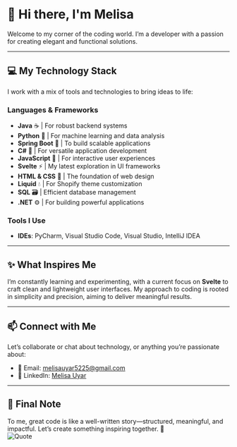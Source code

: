 # 🌸 Hi there, I'm Melisa  

Welcome to my corner of the coding world. I’m a developer with a passion for creating elegant and functional solutions.  

---

## 💻 My Technology Stack  
I work with a mix of tools and technologies to bring ideas to life:  

### Languages & Frameworks  
- **Java** ☕ | For robust backend systems  
- **Python** 🐍 | For machine learning and data analysis  
- **Spring Boot** 🌱 | To build scalable applications
- **C#** 💼 | For versatile application development  
- **JavaScript** 🌟 | For interactive user experiences  
- **Svelte** ⚡ | My latest exploration in UI frameworks  
- **HTML & CSS** 🎨 | The foundation of web design  
- **Liquid** 💧 | For Shopify theme customization  
- **SQL** 🗃️ | Efficient database management  
- **.NET** ⚙️ | For building powerful applications  

### Tools I Use  
- **IDEs**: PyCharm, Visual Studio Code, Visual Studio, IntelliJ IDEA  
---

## ✨ What Inspires Me  
I’m constantly learning and experimenting, with a current focus on **Svelte** to craft clean and lightweight user interfaces. My approach to coding is rooted in simplicity and precision, aiming to deliver meaningful results.  

---

## 📫 Connect with Me  
Let’s collaborate or chat about technology, or anything you’re passionate about:  

- 📧 Email: [melisauyar5225@gmail.com](mailto:melisauyar5225@gmail.com)  
- 💼 LinkedIn: [Melisa Uyar](https://www.linkedin.com/in/melisa-uyar-78653a200/)  

---

## 🌿 Final Note  
To me, great code is like a well-written story—structured, meaningful, and impactful. Let’s create something inspiring together. 🌟  
![Quote](https://quotes-github-readme.vercel.app/api?quote=Life%20is%20a%20journey%20of%20growth;%20each%20day%20is%20an%20opportunity%20to%20create%20a%20better%20version%20of%20yourself.&author=Unknown&type=horizontal&theme=dark)


<!--
**melisau/melisau** is a ✨ _special_ ✨ repository because its `README.md` (this file) appears on your GitHub profile.

Here are some ideas to get you started:

- 🔭 I’m currently working on ...
- 🌱 I’m currently learning ...
- 👯 I’m looking to collaborate on ...
- 🤔 I’m looking for help with ...
- 💬 Ask me about ...
- 📫 How to reach me: ...
- 😄 Pronouns: ...
- ⚡ Fun fact: ...
-->
